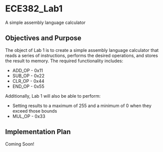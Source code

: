 ECE382_Lab1 
=============
A simple assembly language calculator

## Objectives and Purpose
The object of Lab 1 is to create a simple assembly language calculator that reads a series of instructions,
performs the desired operations, and stores the result to memory. The required functionality includes:
  * ADD_OP - 0x11
  * SUB_OP - 0x22
  * CLR_OP - 0x44
  * END_OP - 0x55
  
Additionally, Lab 1 will also be able to perform:
  * Setting results to a maximum of 255 and a minimum of 0 when they exceed those bounds
  * MUL_OP - 0x33 
  
## Implementation Plan
Coming Soon!
